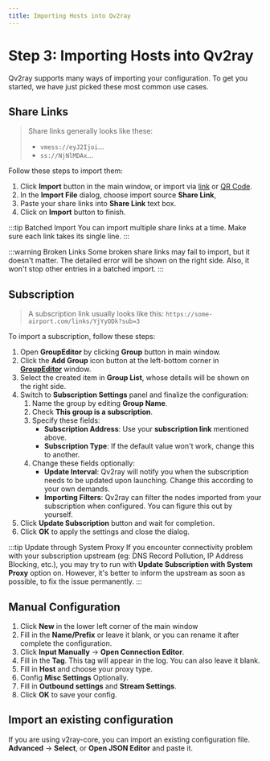 ```yaml
---
title: Importing Hosts into Qv2ray
---
```


# Step 3: Importing Hosts into Qv2ray
Qv2ray supports many ways of importing your configuration. To get you started, we have just picked these most common use cases.

## Share Links

> Share links generally looks like these: 
> * `vmess://eyJ2Ijoi`...
> * `ss://NjNlMDAx`...

Follow these steps to import them:
1. Click **Import** button in the main window, or import via [link](qv2ray://open/import/link) or [QR Code](qv2ray://open/import/qr).
2. In the **Import File** dialog, choose import source **Share Link**,
3. Paste your share links into **Share Link** text box.
4. Click on **Import** button to finish.

:::tip Batched Import
You can import multiple share links at a time. Make sure each link takes its single line.
:::

:::warning Broken Links
Some broken share links may fail to import, but it doesn't matter. The detailed error will be shown on the right side. Also, it won't stop other entries in a batched import.
:::

## Subscription

> A subscription link usually looks like this: `https://some-airport.com/links/YjYyODk?sub=3`

To import a subscription, follow these steps:
1. Open **GroupEditor** by clicking **Group** button in main window.
2. Click the **Add Group** icon button at the left-bottom corner in **[GroupEditor](qv2ray://open/group/connection)** window.
3. Select the created item in **Group List**, whose details will be shown on the right side.
4. Switch to **Subscription Settings** panel and finalize the configuration:
   1. Name the group by editing **Group Name**.
   2. Check **This group is a subscription**.
   3. Specify these fields:
      - **Subscription Address**: Use your **subscription link** mentioned above.
      - **Subscription Type**: If the default value won't work, change this to another.
   4. Change these fields optionally:
      - **Update Interval**: Qv2ray will notify you when the subscription needs to be updated upon launching. Change this according to your own demands.
      - **Importing Filters**: Qv2ray can filter the nodes imported from your subscription when configured. You can figure this out by yourself.
5. Click **Update Subscription** button and wait for completion.
6. Click **OK** to apply the settings and close the dialog.

:::tip Update through System Proxy
If you encounter connectivity problem with your subscription upstream (eg: DNS Record Pollution, IP Address Blocking, etc.), you may try to run with **Update Subscription with System Proxy** option on. However, it's better to inform the upstream as soon as possible, to fix the issue permanently.
:::

## Manual Configuration

1. Click **New** in the lower left corner of the main window
2. Fill in the **Name/Prefix** or leave it blank, or you can rename it after complete the configuration.
3. Click **Input Manually** -> **Open Connection Editor**.
4. Fill in the **Tag**. This tag will appear in the log. You can also leave it blank.
5. Fill in **Host** and choose your proxy type.
6. Config **Misc Settings** Optionally.
7. Fill in **Outbound settings** and **Stream Settings**.
8. Click **OK** to save your config.

## Import an existing configuration

If you are using v2ray-core, you can import an existing configuration file. **Advanced** -> **Select**, or **Open JSON Editor** and paste it.
